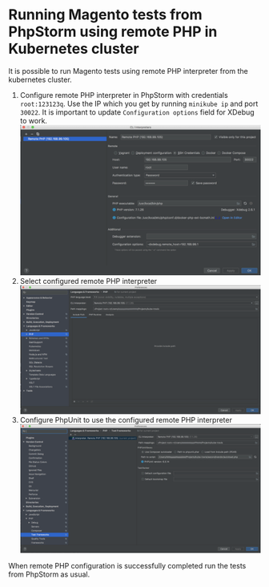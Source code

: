 # Running Magento tests from PhpStorm using remote PHP in Kubernetes cluster

It is possible to run Magento tests using remote PHP interpreter from the kubernetes cluster.

1. Configure remote PHP interpreter in PhpStorm with credentials `root:123123q`. Use the IP which you get by running `minikube ip` and port `30022`. It is important to update `Configuration options` field for XDebug to work. 
![](configure-remote-php.png)
1. Select configured remote PHP interpreter
![](select-remote-php.png)
1. Configure PhpUnit to use the configured remote PHP interpreter
![](configure-phpunit.png)

When remote PHP configuration is successfully completed run the tests from PhpStorm as usual.
